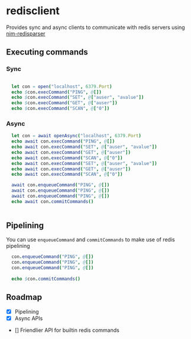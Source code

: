 # redisclient

Provides sync and async clients to communicate with redis servers using [nim-redisparser](https://github.com/xmonader/nim-redisparser)

## Executing commands


### Sync

```nim

  let con = open("localhost", 6379.Port)
  echo $con.execCommand("PING", @[])
  echo $con.execCommand("SET", @["auser", "avalue"])
  echo $con.execCommand("GET", @["auser"])
  echo $con.execCommand("SCAN", @["0"])

```

### Async

```nim
  let con = await openAsync("localhost", 6379.Port)
  echo await con.execCommand("PING", @[])
  echo await con.execCommand("SET", @["auser", "avalue"])
  echo await con.execCommand("GET", @["auser"])
  echo await con.execCommand("SCAN", @["0"])
  echo await con.execCommand("SET", @["auser", "avalue"])
  echo await con.execCommand("GET", @["auser"])
  echo await con.execCommand("SCAN", @["0"])

  await con.enqueueCommand("PING", @[])
  await con.enqueueCommand("PING", @[])
  await con.enqueueCommand("PING", @[])
  echo await con.commitCommands()
 
```


## Pipelining
You can use `enqueueCommand` and `commitCommands` to make use of redis pipelining
```nim
  con.enqueueCommand("PING", @[])
  con.enqueueCommand("PING", @[])
  con.enqueueCommand("PING", @[])
  
  echo $con.commitCommands()
```


## Roadmap
- [X] Pipelining
- [X] Async APIs
- [] Friendlier API for builtin redis commands